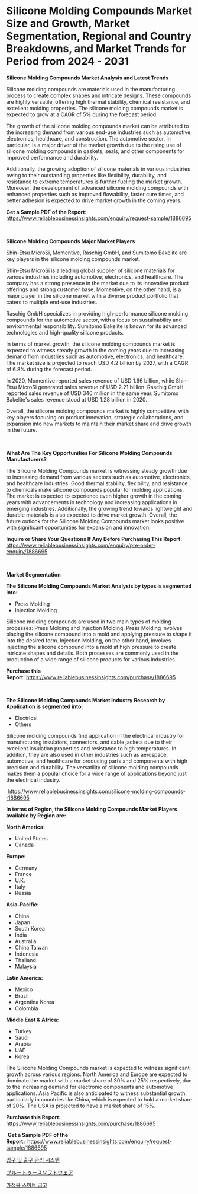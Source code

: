 <p><h1>Silicone Molding Compounds Market Size and Growth, Market Segmentation, Regional and Country Breakdowns, and Market Trends for Period from 2024 -  2031</h1></p><p><strong>Silicone Molding Compounds Market Analysis and Latest Trends</strong></p>
<p><p>Silicone molding compounds are materials used in the manufacturing process to create complex shapes and intricate designs. These compounds are highly versatile, offering high thermal stability, chemical resistance, and excellent molding properties. The silicone molding compounds market is expected to grow at a CAGR of 5% during the forecast period.</p><p>The growth of the silicone molding compounds market can be attributed to the increasing demand from various end-use industries such as automotive, electronics, healthcare, and construction. The automotive sector, in particular, is a major driver of the market growth due to the rising use of silicone molding compounds in gaskets, seals, and other components for improved performance and durability.</p><p>Additionally, the growing adoption of silicone materials in various industries owing to their outstanding properties like flexibility, durability, and resistance to extreme temperatures is further fueling the market growth. Moreover, the development of advanced silicone molding compounds with enhanced properties such as improved flowability, faster cure times, and better adhesion is expected to drive market growth in the coming years.</p></p>
<p><strong>Get a Sample PDF of the Report:&nbsp;</strong> <a href="https://www.reliablebusinessinsights.com/enquiry/request-sample/1886695">https://www.reliablebusinessinsights.com/enquiry/request-sample/1886695</a></p>
<p>&nbsp;</p>
<p><strong>Silicone Molding Compounds Major Market Players</strong></p>
<p><p>Shin-Etsu MicroSi, Momentive, Raschig GmbH, and Sumitomo Bakelite are key players in the silicone molding compounds market. </p><p>Shin-Etsu MicroSi is a leading global supplier of silicone materials for various industries including automotive, electronics, and healthcare. The company has a strong presence in the market due to its innovative product offerings and strong customer base. Momentive, on the other hand, is a major player in the silicone market with a diverse product portfolio that caters to multiple end-use industries. </p><p>Raschig GmbH specializes in providing high-performance silicone molding compounds for the automotive sector, with a focus on sustainability and environmental responsibility. Sumitomo Bakelite is known for its advanced technologies and high-quality silicone products. </p><p>In terms of market growth, the silicone molding compounds market is expected to witness steady growth in the coming years due to increasing demand from industries such as automotive, electronics, and healthcare. The market size is projected to reach USD 4.2 billion by 2027, with a CAGR of 6.8% during the forecast period.</p><p>In 2020, Momentive reported sales revenue of USD 1.66 billion, while Shin-Etsu MicroSi generated sales revenue of USD 2.21 billion. Raschig GmbH reported sales revenue of USD 340 million in the same year. Sumitomo Bakelite's sales revenue stood at USD 1.28 billion in 2020.</p><p>Overall, the silicone molding compounds market is highly competitive, with key players focusing on product innovation, strategic collaborations, and expansion into new markets to maintain their market share and drive growth in the future.</p></p>
<p>&nbsp;</p>
<p><strong>What Are The Key Opportunities For Silicone Molding Compounds Manufacturers?</strong></p>
<p><p>The Silicone Molding Compounds market is witnessing steady growth due to increasing demand from various sectors such as automotive, electronics, and healthcare industries. Good thermal stability, flexibility, and resistance to chemicals make silicone compounds popular for molding applications. The market is expected to experience even higher growth in the coming years with advancements in technology and increasing applications in emerging industries. Additionally, the growing trend towards lightweight and durable materials is also expected to drive market growth. Overall, the future outlook for the Silicone Molding Compounds market looks positive with significant opportunities for expansion and innovation.</p></p>
<p><strong>Inquire or Share Your Questions If Any Before Purchasing This Report:</strong> <a href="https://www.reliablebusinessinsights.com/enquiry/pre-order-enquiry/1886695">https://www.reliablebusinessinsights.com/enquiry/pre-order-enquiry/1886695</a></p>
<p>&nbsp;</p>
<p><strong>Market Segmentation</strong></p>
<p><strong>The Silicone Molding Compounds Market Analysis by types is segmented into:</strong></p>
<p><ul><li>Press Molding</li><li>Injection Molding</li></ul></p>
<p><p>Silicone molding compounds are used in two main types of molding processes: Press Molding and Injection Molding. Press Molding involves placing the silicone compound into a mold and applying pressure to shape it into the desired form. Injection Molding, on the other hand, involves injecting the silicone compound into a mold at high pressure to create intricate shapes and details. Both processes are commonly used in the production of a wide range of silicone products for various industries.</p></p>
<p><strong>Purchase this Report:&nbsp;</strong><a href="https://www.reliablebusinessinsights.com/purchase/1886695">https://www.reliablebusinessinsights.com/purchase/1886695</a></p>
<p>&nbsp;</p>
<p><strong>The Silicone Molding Compounds Market Industry Research by Application is segmented into:</strong></p>
<p><ul><li>Electrical</li><li>Others</li></ul></p>
<p><p>Silicone molding compounds find application in the electrical industry for manufacturing insulators, connectors, and cable jackets due to their excellent insulation properties and resistance to high temperatures. In addition, they are also used in other industries such as aerospace, automotive, and healthcare for producing parts and components with high precision and durability. The versatility of silicone molding compounds makes them a popular choice for a wide range of applications beyond just the electrical industry.</p></p>
<p><a href="https://www.reliablebusinessinsights.com/silicone-molding-compounds-r1886695">&nbsp;https://www.reliablebusinessinsights.com/silicone-molding-compounds-r1886695</a></p>
<p><strong>In terms of Region, the Silicone Molding Compounds Market Players available by Region are:</strong></p>
<p>
    <p> <strong> North America: </strong>
        <ul>
            <li>United States</li>
            <li>Canada</li>
        </ul>
        </p> 
    <p> <strong> Europe: </strong>
        <ul>
            <li>Germany</li>
            <li>France</li>
            <li>U.K.</li>
            <li>Italy</li>
            <li>Russia</li>
        </ul>
        </p> 
    <p> <strong> Asia-Pacific: </strong>
        <ul>
            <li>China</li>
            <li>Japan</li>
            <li>South Korea</li>
            <li>India</li>
            <li>Australia</li>
            <li>China Taiwan</li>
            <li>Indonesia</li>
            <li>Thailand</li>
            <li>Malaysia</li>
        </ul>
        </p> 
    <p> <strong> Latin America: </strong>
        <ul>
            <li>Mexico</li>
            <li>Brazil</li>
            <li>Argentina Korea</li>
            <li>Colombia</li>
        </ul>
        </p> 
    <p> <strong> Middle East & Africa: </strong>
        <ul>
            <li>Turkey</li>
            <li>Saudi</li>
            <li>Arabia</li>
            <li>UAE</li>
            <li>Korea</li>
        </ul>
    </p>
    </p>
<p><p>The Silicone Molding Compounds market is expected to witness significant growth across various regions. North America and Europe are expected to dominate the market with a market share of 30% and 25% respectively, due to the increasing demand for electronic components and automotive applications. Asia Pacific is also anticipated to witness substantial growth, particularly in countries like China, which is expected to hold a market share of 20%. The USA is projected to have a market share of 15%.</p></p>
<p><strong>Purchase this Report: </strong><a href="https://www.reliablebusinessinsights.com/purchase/1886695">https://www.reliablebusinessinsights.com/purchase/1886695</a></p>
<p>&nbsp;<strong>Get a Sample PDF of the Report:&nbsp;&nbsp;</strong><a href="https://www.reliablebusinessinsights.com/enquiry/request-sample/1886695">https://www.reliablebusinessinsights.com/enquiry/request-sample/1886695</a></p>
<p><strong></strong></p>
<p><p><a href="https://medium.com/@alanperkins1921/%EC%9E%85%EC%B6%9C%EC%9E%85-%EA%B4%80%EB%A6%AC-%EC%8B%9C%EC%8A%A4%ED%85%9C-%EC%8B%9C%EC%9E%A5-%EA%B7%9C%EB%AA%A8-%EB%B0%8F-%EC%8B%9C%EC%9E%A5-%EB%8F%99%ED%96%A5-%EC%99%84%EC%A0%84%ED%95%9C-%EC%82%B0%EC%97%85-%EA%B0%9C%EC%9A%94-2024-2031-fcf54f023249">입구 및 출구 관리 시스템</a></p><p><a href="https://medium.com/@phillipbarnett65/bluetooth%E3%82%BD%E3%83%95%E3%83%88%E3%82%A6%E3%82%A7%E3%82%A2%E5%B8%82%E5%A0%B4%E3%81%AF-2031%E5%B9%B4%E3%81%BE%E3%81%A7%E3%81%AE%E5%B8%82%E5%A0%B4%E3%82%B7%E3%82%A7%E3%82%A2-%E3%82%B5%E3%82%A4%E3%82%BA-%E4%BA%88%E6%B8%AC%E3%82%92%E9%87%8D%E7%82%B9%E3%81%AB%E7%BD%AE%E3%81%84%E3%81%A6%E3%81%84%E3%81%BE%E3%81%99-c5db3f006355">ブルートゥースソフトウェア</a></p><p><a href="https://medium.com/@katheengordon024/%EA%B0%80%EA%B5%AC%EC%9A%A9-%EC%8A%A4%EB%A7%88%ED%8A%B8-%EA%B8%88%EA%B3%A0-%EC%8B%9C%EC%9E%A5-%EC%8B%9C%EC%9E%A5-%EC%A0%90%EC%9C%A0%EC%9C%A8-%EC%8B%9C%EC%9E%A5-%EB%8F%99%ED%96%A5-%EB%B0%8F-%EB%AF%B8%EB%9E%98-%EC%84%B1%EC%9E%A5-%ED%83%90%EC%83%89-60a528099ee3">가정용 스마트 금고</a></p></p>